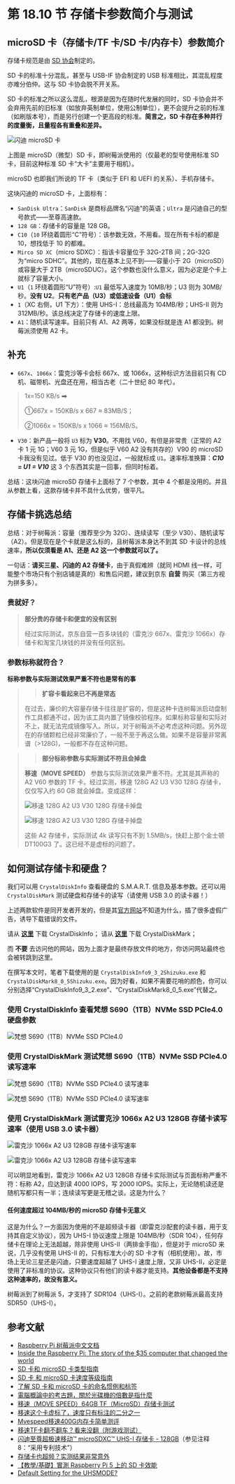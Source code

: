 # 第 18.10 节 存储卡参数简介与测试

## microSD 卡（存储卡/TF 卡/SD 卡/内存卡）参数简介


存储卡规范是由 [SD 协会](https://www.sdcard.org/)制定的。

SD 卡的标准十分混乱，甚至与 USB-IF 协会制定的 USB 标准相比，其混乱程度亦难分伯仲。这与 SD 卡协会脱不开关系。

SD 卡的标准之所以这么混乱，根源是因为在随时代发展的同时，SD 卡协会并不会弃用先前的旧标准（如放弃英制单位，使用公制单位），更不会提升之前的标准（如刷版本号），而是另行创建一个更高段的标准。**简言之，SD 卡存在多种并行的度量衡，且量程各有重叠和差异。**

![闪迪 microSD 卡](../.gitbook/assets/SD.png)

上图是 microSD（微型）SD 卡，即树莓派使用的（仅最老的型号使用标准 SD 卡，目前这种标准 SD 卡“大卡”主要用于相机）。

microSD 也即我们所说的 TF 卡（类似于 EFI 和 UEFI 的关系）、手机存储卡。


这块闪迪的 microSD 卡，上面标有：

- `SanDisk Ultra`：`SanDisk` 是商标品牌名“闪迪”的英语；`Ultra` 是闪迪自己的型号款式——至尊高速款。
- `128 GB`：存储卡的容量是 128 GB。
- `C10`（`10` 环绕着圆形“C”符号）：该参数无效，不用看。现在所有卡标的都是 10，想找低于 10 的都难。
- `Mirco SD XC`（micro SDXC）：指该卡容量位于 32G-2TB 间；2G-32G 为“micro SDHC”。其他的，现在基本上见不到——容量小于 2G（microSD）或容量大于 2TB（microSDUC）。这个参数也没什么意义，因为必定是个卡上就标了容量大小。
- `U1`（`1` 环绕着圆形“U”符号）:`U1` 最低写入速度为 10MB/秒；U3 则为 30MB/秒。**没有 U2**。**只有老产品（U3）或低速设备（U1）会标**
- `1`（XC 右侧，U1 下方）：使用 UHS-I：总线最高为 104MB/秒；UHS-II 则为 312MB/秒。该总线决定了存储卡的速度上限。
- `A1`：随机读写速率。目前只有 A1、A2 两等，如果没标就是连 A1 都没到。树莓派须使用 A2 卡。



## 补充

-  `667x`、`1066x`：雷克沙等卡会标 667x、或 1066x，这种标识方法目前只有 CD 机、磁带机、光盘还在用，相当古老（二十世纪 80 年代）。
>1x=150 KB/s ⮕
>
>①667x = 150KB/s x 667 ≈ 83MB/S；
>
>②1066x = 150KB/s x 1066 ≈ 156MB/S。
-  `V30`：新产品一般将 `U3` 标为 **V30**。不用找 V60，有但是非常贵（正常的 A2 卡 1 元 1G；V60 3 元 1G，但是似乎 V60 A2 没有共存的）V90 的 microSD 卡我没有见过。低于 V30 的也没见过，一般就标成 `U1`。速率标准换算：***C10 = U1 = V10*** 这 3 个东西其实是一回事，但同时标着。


总结：这块闪迪 microSD 存储卡上面标了 7 个参数，其中 4 个都是没用的。并且从参数上看，这款存储卡并不具什么优势，很平凡。

## 存储卡挑选总结

总结：对于树莓派：容量（推荐至少为 32G）、连续读写（至少 V30）、随机读写（A2）。但是现在是个卡就是这么标的，且树莓派本身达不到其 SD 卡设计的总线速率，**所以仅须看是 A1、还是 A2 这一个参数就可以了。**

一句话：**请买三星、闪迪的 A2 存储卡**，由于真假难辨（就同 HDMI 线一样，可能整个市场只有个别店铺是真的）和售后问题，建议到京东 **自营** 购买（第三方视为拼多多）。

### 贵就好？

>**部分贵的存储卡和便宜的没有区别**
>
>经过实际测试，京东自营一百多块钱的（雷克沙 667x、雷克沙 1066x）存储卡和淘宝几块钱的并没有任何区别。

### 参数标称就符合？

**标称参数与实际测试效果严重不符也是常有的事**

>>**扩容卡看起来已不再是常态**
>
>在过去，廉价的大容量存储卡往往是扩容的，但是这种卡连树莓派启动盘制作工具都通不过，因为该工具内置了镜像校验程序。如果标称容量和实际对不上，就无法完成镜像写入。所以，对于树莓派不必考虑这种问题。另外现在的存储颗粒已经非常廉价了，一般不至于再这么做。如果不是容量非常离谱（>128G)，一般都不存在这种问题。

>>**部分标称参数与实际测试不符且会掉盘**
>
>**移速（MOVE SPEED）** 参数与实际测试效果严重不符。尤其是其声称的 A2 V60 参数的 TF 卡。经过实测，移速 128G A2 U3 V30 128G 存储卡，仅仅写入约 60 GB 就会掉盘。变成这样：
>
>![移速 128G A2 U3 V30 128G 存储卡掉盘](../.gitbook/assets/yisusd.png)
>
>![移速 128G A2 U3 V30 128G 存储卡掉盘](../.gitbook/assets/yisusd2.png)
>
>这些 A2 存储卡，实际测试 4k 读写只有不到 1.5MB/s，快赶上那个金士顿 DT100G3 了。这已经不是虚标的问题了。

## 如何测试存储卡和硬盘？

我们可以用 `CrystalDiskInfo` 查看硬盘的 S.M.A.R.T. 信息及基本参数。还可以用 `CrystalDiskMark` 测试硬盘和存储卡的读写（请使用 USB 3.0 的读卡器！）

上述两款软件是同开发者开发的，但是其[官方网站](https://crystalmark.info/en/)不知道为什么，插了很多虚假广告，诱导下载错误的文件。

请从 **[这里](https://sourceforge.net/projects/crystaldiskinfo)** 下载 CrystalDiskInfo； 请从 **[这里](https://sourceforge.net/projects/crystaldiskmark/files/)** 下载 CrystalDiskMark；

而 **不要** 去访问他的网站，因为上面才是最终存放文件的地方，你访问网站最终也会被转跳到这里。

在撰写本文时，笔者下载使用的是 `CrystalDiskInfo9_3_2Shizuku.exe` 和 `CrystalDiskMark8_0_5Shizuku.exe`。因为好看，如果不需要花哨的颜色，你可以分别选择“CrystalDiskInfo9_3_2.exe”、“CrystalDiskMark8_0_5.exe”代替之。


### 使用 CrystalDiskInfo 查看梵想 S690（1TB）NVMe SSD PCIe4.0 硬盘参数

![梵想 S690（1TB）NVMe SSD PCIe4.0](../.gitbook/assets/pciessd3.png)


### 使用 CrystalDiskMark 测试梵想 S690（1TB）NVMe SSD PCIe4.0 读写速率

![梵想 S690（1TB）NVMe SSD PCIe4.0 读写速率](../.gitbook/assets/pcie4ssd2.png)

![梵想 S690（1TB）NVMe SSD PCIe4.0 读写速率](../.gitbook/assets/pcie4ssd1.png)


### 使用 CrystalDiskMark 测试雷克沙 1066x A2 U3 128GB 存储卡读写速率（使用 USB 3.0 读卡器）


![雷克沙 1066x A2 U3 128GB 存储卡读写速率](../.gitbook/assets/lkssd2.png)

![雷克沙 1066x A2 U3 128GB 存储卡读写速率](../.gitbook/assets/lkssd1.png)

可以明显地看到，雷克沙 1066x A2 U3 128GB 存储卡实际测试与页面标称严重不符：标称 A2，应达到读 4000 IOPS，写 2000 IOPS。实际上，无论随机读还是随机写都只有一半；连续读写更是无稽之谈。这是为什么？

#### 任何速度超过 104MB/秒的 microSD 存储卡无意义

这是为什么？一方面因为使用的不是超频读卡器（即雷克沙配套的读卡器，用于支持其自定义协议），因为 UHS-I 协议速度上限是 104MB/秒（SDR 104），任何存储卡在理论上无法超越，除非使用 UHS-II（两排金手指），但是对于 microSD 来说，几乎没有使用 UHS-II 的，只有标准大小的 SD 卡才有（相机使用）。故，市场上无论三星还是闪迪，只要速度超越了 UHS-I 速度上限，又非 UHS-II，必定是使用了非标准的协议。这种协议只有他们的读卡器才能支持。**其他设备都是不支持这种速率的，故没有意义。** 

树莓派到了树莓派 5，才支持了 SDR104（UHS-I）。之前的老款树莓派最高支持 SDR50（UHS-I）。

## 参考文献

- [Raspberry Pi 树莓派中文文档](https://rpicn.bsdcn.org)
- [Inside the Raspberry Pi: The story of the $35 computer that changed the world](https://www.techrepublic.com/article/inside-the-raspberry-pi-the-story-of-the-35-computer-that-changed-the-world/)
- [SD 卡和 microSD 卡类型指南](https://www.kingston.com/cn/blog/personal-storage/microsd-sd-memory-card-guide)
- [SD 卡 和 microSD 卡速度等级指南](https://www.kingston.com/cn/blog/personal-storage/memory-card-speed-classes)
- [了解 SD 卡和 microSD 卡的命名惯例和标签](https://www.kingston.com/cn/blog/personal-storage/microsd-sd-memory-card-naming-conventions)
- [電腦概論中的考古題，關於光碟機的倍數是指什麼](https://www.mobile01.com/topicdetail.php?f=300&t=2126605&p=3)
- [移速（MOVE SPEED）64GB TF（MicroSD）存储卡测试](https://www.bilibili.com/read/mobile?id=21681916)
- [移速这个卡虚标了，速度只有标注的二分之一](https://post.m.smzdm.com/talk/p/az6o8zkr/)
- [Mvespeed移速400G内存卡简单测评](https://post.m.smzdm.com/p/arq759g7/)
- [移速TF卡翻不翻车？看来没翻（附游戏测试）](https://post.m.smzdm.com/p/awzqn9z4/)
- [闪迪至尊超极速移动™ microSDXC™ UHS-I 存储卡 - 128GB](https://www.westerndigital.com/zh-cn/products/memory-cards/sandisk-extreme-pro-uhs-i-microsd?sku=SDSQXCY-128G-ZN6MA)（参见注释 8：“采用专利技术”）
- [存储卡也超频？实测结果非常意外](https://mp.weixin.qq.com/s/CMioVrUx0YJbF_v7zvQMRA)
- [【教學/基礎】實測 Raspberry Pi 5 上的 SD 卡效能](https://piepie.com.tw/52880/sd-card-performance-in-raspberry-pi-5)
- [Default Setting for the UHSMODE?](https://forums.raspberrypi.com/viewtopic.php?t=75464)
